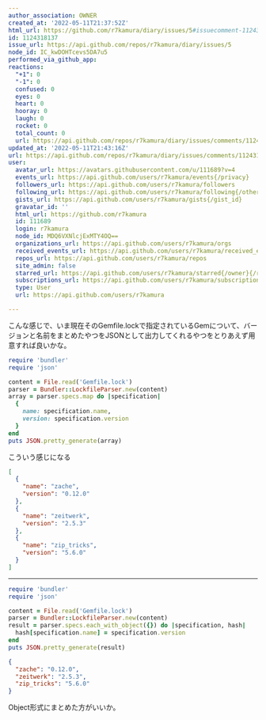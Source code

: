 ```yaml
---
author_association: OWNER
created_at: '2022-05-11T21:37:52Z'
html_url: https://github.com/r7kamura/diary/issues/5#issuecomment-1124318137
id: 1124318137
issue_url: https://api.github.com/repos/r7kamura/diary/issues/5
node_id: IC_kwDOHTcevs5DA7u5
performed_via_github_app: 
reactions:
  "+1": 0
  "-1": 0
  confused: 0
  eyes: 0
  heart: 0
  hooray: 0
  laugh: 0
  rocket: 0
  total_count: 0
  url: https://api.github.com/repos/r7kamura/diary/issues/comments/1124318137/reactions
updated_at: '2022-05-11T21:43:16Z'
url: https://api.github.com/repos/r7kamura/diary/issues/comments/1124318137
user:
  avatar_url: https://avatars.githubusercontent.com/u/111689?v=4
  events_url: https://api.github.com/users/r7kamura/events{/privacy}
  followers_url: https://api.github.com/users/r7kamura/followers
  following_url: https://api.github.com/users/r7kamura/following{/other_user}
  gists_url: https://api.github.com/users/r7kamura/gists{/gist_id}
  gravatar_id: ''
  html_url: https://github.com/r7kamura
  id: 111689
  login: r7kamura
  node_id: MDQ6VXNlcjExMTY4OQ==
  organizations_url: https://api.github.com/users/r7kamura/orgs
  received_events_url: https://api.github.com/users/r7kamura/received_events
  repos_url: https://api.github.com/users/r7kamura/repos
  site_admin: false
  starred_url: https://api.github.com/users/r7kamura/starred{/owner}{/repo}
  subscriptions_url: https://api.github.com/users/r7kamura/subscriptions
  type: User
  url: https://api.github.com/users/r7kamura

---
```

こんな感じで、いま現在そのGemfile.lockで指定されているGemについて、バージョンと名前をまとめたやつをJSONとして出力してくれるやつをとりあえず用意すれば良いかな。

```ruby
require 'bundler'
require 'json'

content = File.read('Gemfile.lock')
parser = Bundler::LockfileParser.new(content)
array = parser.specs.map do |specification|
  {
    name: specification.name,
    version: specification.version
  }
end
puts JSON.pretty_generate(array)
```

こういう感じになる

```json
[
  {
    "name": "zache",
    "version": "0.12.0"
  },
  {
    "name": "zeitwerk",
    "version": "2.5.3"
  },
  {
    "name": "zip_tricks",
    "version": "5.6.0"
  }
]
```

---

```ruby
require 'bundler'
require 'json'

content = File.read('Gemfile.lock')
parser = Bundler::LockfileParser.new(content)
result = parser.specs.each_with_object({}) do |specification, hash|
  hash[specification.name] = specification.version
end
puts JSON.pretty_generate(result)
```

```json
{
  "zache": "0.12.0",
  "zeitwerk": "2.5.3",
  "zip_tricks": "5.6.0"
}
```

Object形式にまとめた方がいいか。